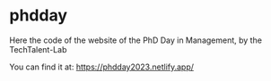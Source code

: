 # phdday

Here the code of the website of the PhD Day in Management, by the TechTalent-Lab

You can find it at: https://phdday2023.netlify.app/

